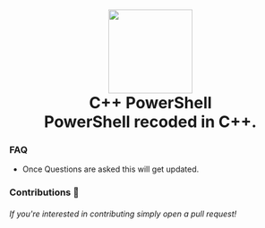 <h1 align="center">
    <img src="https://static.thenounproject.com/attribution/4566767-600.png" width="150px"><br>
        C++ PowerShell
        <br>PowerShell recoded in C++.</br>
</h1>

### FAQ
- Once Questions are asked this will get updated.

### Contributions 🎉
###### If you're interested in contributing simply open a pull request!
